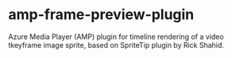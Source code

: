 # amp-frame-preview-plugin

Azure Media Player (AMP) plugin for timeline rendering of a video tkeyframe image sprite, based on SpriteTip plugin by Rick Shahid. 

<script src="https://gist.github.com/nofaredan-microsoft/29ef7116595157c77bad0a4afda91f26.js"></script>